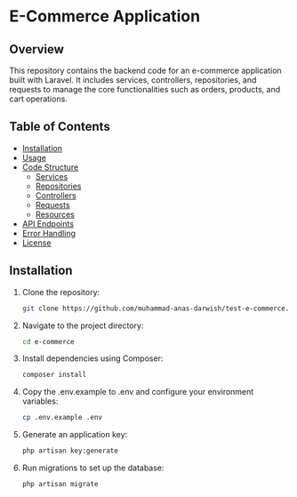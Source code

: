# E-Commerce Application

## Overview

This repository contains the backend code for an e-commerce application built with Laravel. It includes services, controllers, repositories, and requests to manage the core functionalities such as orders, products, and cart operations.

## Table of Contents

- [Installation](#installation)
- [Usage](#usage)
- [Code Structure](#code-structure)
  - [Services](#services)
  - [Repositories](#repositories)
  - [Controllers](#controllers)
  - [Requests](#requests)
  - [Resources](#resources)
- [API Endpoints](#api-endpoints)
- [Error Handling](#error-handling)
- [License](#license)

## Installation

1. Clone the repository:
   ```bash
   git clone https://github.com/muhammad-anas-darwish/test-e-commerce.git
   ```

2. Navigate to the project directory:
   ```bash
   cd e-commerce
   ```

3. Install dependencies using Composer:
   ```bash
   composer install
   ```

4. Copy the .env.example to .env and configure your environment variables:
   ```bash
   cp .env.example .env
   ```

5. Generate an application key:
   ```bash
   php artisan key:generate
   ```

6. Run migrations to set up the database:
   ```bash
   php artisan migrate
   ```
